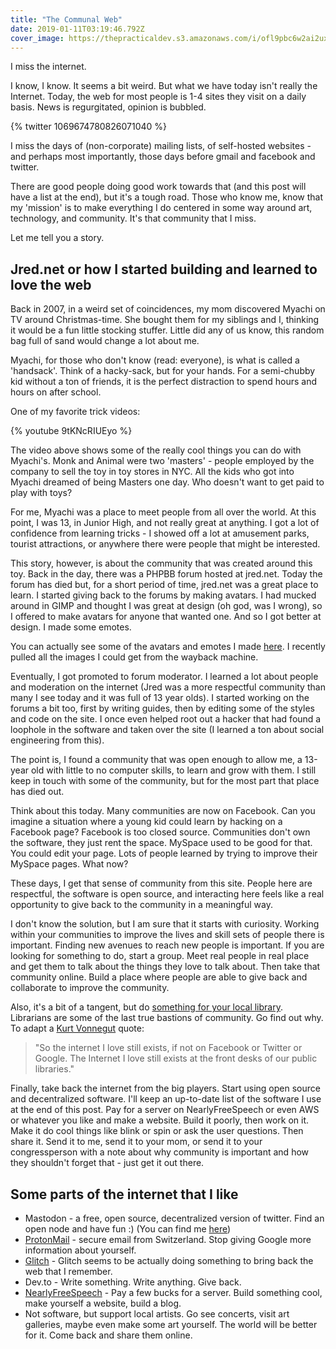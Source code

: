 ```yaml
---
title: "The Communal Web"
date: 2019-01-11T03:19:46.792Z
cover_image: https://thepracticaldev.s3.amazonaws.com/i/ofl9pbc6w2ai2uxusxjw.jpg
---
```

I miss the internet.

I know, I know. It seems a bit weird. But what we have today isn't really the Internet. Today, the web for most people is 1-4 sites they visit on a daily basis. News is regurgitated, opinion is bubbled.

{% twitter 1069674780826071040 %}

I miss the days of (non-corporate) mailing lists, of self-hosted websites - and perhaps most importantly, those days before gmail and facebook and twitter.

There are good people doing good work towards that (and this post will have a list at the end), but it's a tough road. Those who know me, know that my 'mission' is to make everything I do centered in some way around art, technology, and community. It's that community that I miss.

Let me tell you a story.

## Jred.net or how I started building and learned to love the web

Back in 2007, in a weird set of coincidences, my mom discovered Myachi on TV around Christmas-time. She bought them for my siblings and I, thinking it would be a fun little stocking stuffer. Little did any of us know, this random bag full of sand would change a lot about me.

Myachi, for those who don't know (read: everyone), is what is called a 'handsack'. Think of a hacky-sack, but for your hands. For a semi-chubby kid without a ton of friends, it is the perfect distraction to spend hours and hours on after school.

One of my favorite trick videos:

{% youtube 9tKNcRIUEyo %}

The video above shows some of the really cool things you can do with Myachi's. Monk and Animal were two 'masters' - people employed by the company to sell the toy in toy stores in NYC. All the kids who got into Myachi dreamed of being Masters one day. Who doesn't want to get paid to play with toys?

For me, Myachi was a place to meet people from all over the world. At this point, I was 13, in Junior High, and not really great at anything. I got a lot of confidence from learning tricks - I showed off a lot at amusement parks, tourist attractions, or anywhere there were people that might be interested.

This story, however, is about the community that was created around this toy. Back in the day, there was a PHPBB forum hosted at jred.net. Today the forum has died but, for a short period of time, jred.net was a great place to learn. I started giving back to the forums by making avatars. I had mucked around in GIMP and thought I was great at design (oh god, was I wrong), so I offered to make avatars for anyone that wanted one. And so I got better at design. I made some emotes.

You can actually see some of the avatars and emotes I made [here](http://wuz.fyi/jred/). I recently pulled all the images I could get from the wayback machine.

Eventually, I got promoted to forum moderator. I learned a lot about people and moderation on the internet (Jred was a more respectful community than many I see today and it was full of 13 year olds). I started working on the forums a bit too, first by writing guides, then by editing some of the styles and code on the site. I once even helped root out a hacker that had found a loophole in the software and taken over the site (I learned a ton about social engineering from this).

The point is, I found a community that was open enough to allow me, a 13-year old with little to no computer skills, to learn and grow with them. I still keep in touch with some of the community, but for the most part that place has died out.

Think about this today. Many communities are now on Facebook. Can you imagine a situation where a young kid could learn by hacking on a Facebook page? Facebook is too closed source. Communities don't own the software, they just rent the space. MySpace used to be good for that. You could edit your page. Lots of people learned by trying to improve their MySpace pages. What now?

These days, I get that sense of community from this site. People here are respectful, the software is open source, and interacting here feels like a real opportunity to give back to the community in a meaningful way.

I don't know the solution, but I am sure that it starts with curiosity. Working within your communities to improve the lives and skill sets of people there is important. Finding new avenues to reach new people is important. If you are looking for something to do, start a group. Meet real people in real place and get them to talk about the things they love to talk about. Then take that community online. Build a place where people are able to give back and collaborate to improve the community.

Also, it's a bit of a tangent, but do [something for your local library](https://dev.to/wuz/making-mistakes-my-first-big-programming-blunder-48m2). Librarians are some of the last true bastions of community. Go find out why. To adapt a [Kurt Vonnegut](https://www.goodreads.com/quotes/1291-and-on-the-subject-of-burning-books-i-want-to) quote: 

> "So the internet I love still exists, if not on Facebook or Twitter or Google. The Internet I love still exists at the front desks of our public libraries."

Finally, take back the internet from the big players. Start using open source and decentralized software. I'll keep an up-to-date list of the software I use at the end of this post. Pay for a server on NearlyFreeSpeech or even AWS or whatever you like and make a website. Build it poorly, then work on it. Make it do cool things like blink or spin or ask the user questions. Then share it. Send it to me, send it to your mom, or send it to your congressperson with a note about why community is important and how they shouldn't forget that - just get it out there.

## Some parts of the internet that I like

- Mastodon - a free, open source, decentralized version of twitter. Find an open node and have fun :) (You can find me [here](https://radical.town/@wuz))
- [ProtonMail](https://protonmail.com) - secure email from Switzerland. Stop giving Google more information about yourself.
- [Glitch](https://glitch.com) - Glitch seems to be actually doing something to bring back the web that I remember.
- Dev.to - Write something. Write anything. Give back.
- [NearlyFreeSpeech](https://www.nearlyfreespeech.net) - Pay a few bucks for a server. Build something cool, make yourself a website, build a blog.
- Not software, but support local artists. Go see concerts, visit art galleries, maybe even make some art yourself. The world will be better for it. Come back and share them online.